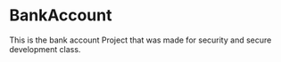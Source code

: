 # BankAccount
This is the bank account Project that was made for security and secure development class.
